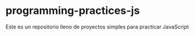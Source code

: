 # programming-practices-js
Este es un repositorio lleno de proyectos simples para practicar JavaScript
